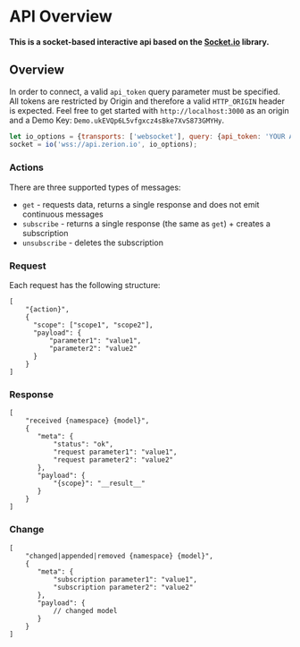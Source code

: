 # API Overview

#### This is a socket-based interactive api based on the [Socket.io](https://socket.io) library.

## Overview

In order to connect, a valid `api_token` query parameter must be specified. All tokens are restricted by Origin and therefore a valid `HTTP_ORIGIN` header is expected. Feel free to get started with `http://localhost:3000` as an origin and a Demo Key: `Demo.ukEVQp6L5vfgxcz4sBke7XvS873GMYHy`.

```javascript
let io_options = {transports: ['websocket'], query: {api_token: 'YOUR API TOKEN'}};
socket = io('wss://api.zerion.io', io_options);
```

### Actions

There are three supported types of messages:

* `get` - requests data, returns a single response and does not emit continuous messages
* `subscribe` - returns a single response \(the same as `get`\) + creates a subscription
* `unsubscribe` - deletes the subscription

### Request

Each request has the following structure:

```text
[
    "{action}",
    {
      "scope": ["scope1", "scope2"],
      "payload": {
          "parameter1": "value1",
          "parameter2": "value2"
      }
    }
]
```

### Response

```text
[
    "received {namespace} {model}",
    {
       "meta": {
           "status": "ok",
           "request parameter1": "value1",
           "request parameter2": "value2"
       },
       "payload": {
           "{scope}": "__result__"
       }
    }
]
```

### Change

```text
[
    "changed|appended|removed {namespace} {model}",
    {
       "meta": {
           "subscription parameter1": "value1",
           "subscription parameter2": "value2"
       },
       "payload": {
           // changed model
       }
    }
]
```

